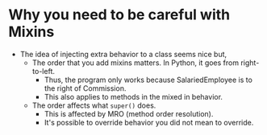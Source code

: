 # Why you need to be careful with Mixins

* The idea of injecting extra behavior to a class seems nice but,
  * The order that you add mixins matters. In Python, it goes from right-to-left.
    * Thus, the program only works because SalariedEmployee is to the right of Commission.
    * This also applies to methods in the mixed in behavior.
  * The order affects what `super()` does.
    * This is affected by MRO (method order resolution).
    * It's possible to override behavior you did not mean to override.
